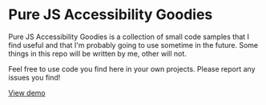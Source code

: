 # Pure JS Accessibility Goodies
Pure JS Accessibility Goodies is a collection of small code samples that I find useful and that I'm probably going to use sometime in the future. Some things in this repo will be written by me, other will not.

Feel free to use code you find here in your own projects. Please report any issues you find!

[View demo](https://sigurdmw.github.io/pure-js-accessibility-goodies/)
